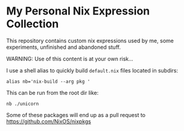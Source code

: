 My Personal Nix Expression Collection
=====================================

This repository contains custom nix expressions used by me, some experiments, unfinished and abandoned stuff.

WARNING: Use of this content is at your own risk... 

I use a shell alias to quickly build `default.nix` files located in subdirs:

    alias nb='nix-build --arg pkg '

This can be run from the root dir like:

    nb ./unicorn

Some of these packages will end up as a pull request to https://github.com/NixOS/nixpkgs
